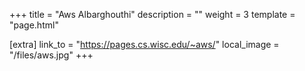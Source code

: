 +++
title = "Aws Albarghouthi"
description = ""
weight = 3
template = "page.html"

[extra]
link_to = "https://pages.cs.wisc.edu/~aws/"
local_image = "/files/aws.jpg"
+++